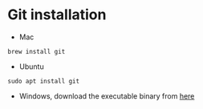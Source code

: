 # Git installation

* Mac
```
brew install git
```

* Ubuntu
```
sudo apt install git
```

* Windows, download the executable binary from [here](https://git-scm.com/download/win)
